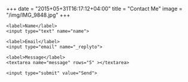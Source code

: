 +++
date = "2015+05+31T16:17:12+04:00"
title = "Contact Me"
image = "/img/IMG_9848.jpg"
+++

<form action="//formspree.io/christian@aquamorphproductions.com"
      method="POST">

    <label>Name</label>
    <input type="text" name="name">

    <label>Email</label>
    <input type="email" name="_replyto">

    <label>Message</label>
    <textarea name="message" rows="5" ></textarea>

    <input type="submit" value="Send">

</form>
